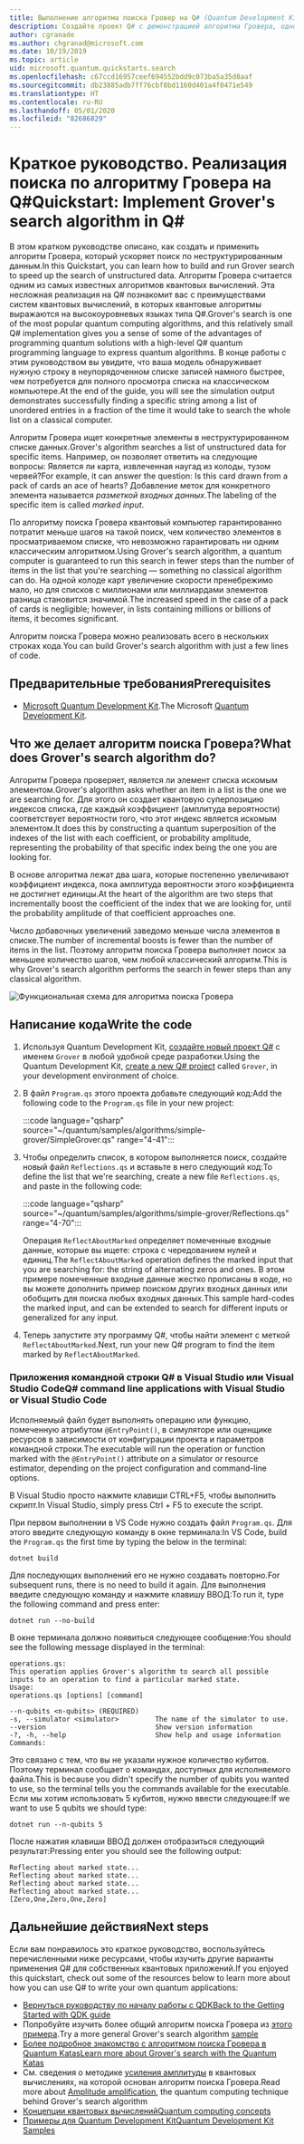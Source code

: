```yaml
---
title: Выполнение алгоритма поиска Гровер на Q# (Quantum Development Kit)
description: Создайте проект Q# с демонстрацией алгоритма Гровера, одного из самых известных квантовых алгоритмов.
author: cgranade
ms.author: chgranad@microsoft.com
ms.date: 10/19/2019
ms.topic: article
uid: microsoft.quantum.quickstarts.search
ms.openlocfilehash: c67ccd16957ceef694552bdd9c073ba5a35d8aaf
ms.sourcegitcommit: db23885adb7ff76cbf8bd1160d401a4f0471e549
ms.translationtype: HT
ms.contentlocale: ru-RU
ms.lasthandoff: 05/01/2020
ms.locfileid: "82686829"
---
```

# <a name="quickstart-implement-grovers-search-algorithm-in-q"></a><span data-ttu-id="8dc6a-103">Краткое руководство. Реализация поиска по алгоритму Гровера на Q\#</span><span class="sxs-lookup"><span data-stu-id="8dc6a-103">Quickstart: Implement Grover's search algorithm in Q\#</span></span>

<span data-ttu-id="8dc6a-104">В этом кратком руководстве описано, как создать и применить алгоритм Гровера, который ускоряет поиск по неструктурированным данным.</span><span class="sxs-lookup"><span data-stu-id="8dc6a-104">In this Quickstart, you can learn how to build and run Grover search to speed up the search of unstructured data.</span></span>  <span data-ttu-id="8dc6a-105">Алгоритм Гровера считается одним из самых известных алгоритмов квантовых вычислений. Эта несложная реализация на Q# познакомит вас с преимуществами систем квантовых вычислений, в которых квантовые алгоритмы выражаются на высокоуровневых языках типа Q#.</span><span class="sxs-lookup"><span data-stu-id="8dc6a-105">Grover's search is one of the most popular quantum computing algorithms, and this relatively small Q# implementation gives you a sense of some of the advantages of programming quantum solutions with a high-level Q# quantum programming language to express quantum algorithms.</span></span>  <span data-ttu-id="8dc6a-106">В конце работы с этим руководством вы увидите, что ваша модель обнаруживает нужную строку в неупорядоченном списке записей намного быстрее, чем потребуется для полного просмотра списка на классическом компьютере.</span><span class="sxs-lookup"><span data-stu-id="8dc6a-106">At the end of the guide, you will see the simulation output demonstrates successfully finding a specific string among a list of unordered entries in a fraction of the time it would take to search the whole list on a classical computer.</span></span>

<span data-ttu-id="8dc6a-107">Алгоритм Гровера ищет конкретные элементы в неструктурированном списке данных.</span><span class="sxs-lookup"><span data-stu-id="8dc6a-107">Grover's algorithm searches a list of unstructured data for specific items.</span></span> <span data-ttu-id="8dc6a-108">Например, он позволяет ответить на следующие вопросы: Является ли карта, извлеченная наугад из колоды, тузом червей?</span><span class="sxs-lookup"><span data-stu-id="8dc6a-108">For example, it can answer the question: Is this card drawn from a pack of cards an ace of hearts?</span></span> <span data-ttu-id="8dc6a-109">Добавление меток для конкретного элемента называется _разметкой входных данных_.</span><span class="sxs-lookup"><span data-stu-id="8dc6a-109">The labeling of the specific item is called _marked input_.</span></span>

<span data-ttu-id="8dc6a-110">По алгоритму поиска Гровера квантовый компьютер гарантированно потратит меньше шагов на такой поиск, чем количество элементов в просматриваемом списке, что невозможно гарантировать ни одним классическим алгоритмом.</span><span class="sxs-lookup"><span data-stu-id="8dc6a-110">Using Grover's search algorithm, a quantum computer is guaranteed to run this search in fewer steps than the number of items in the list that you're searching — something no classical algorithm can do.</span></span> <span data-ttu-id="8dc6a-111">На одной колоде карт увеличение скорости пренебрежимо мало, но для списков с миллионами или миллиардами элементов разница становится значимой.</span><span class="sxs-lookup"><span data-stu-id="8dc6a-111">The increased speed in the case of a pack of cards is negligible; however, in lists containing millions or billions of items, it becomes significant.</span></span>

<span data-ttu-id="8dc6a-112">Алгоритм поиска Гровера можно реализовать всего в нескольких строках кода.</span><span class="sxs-lookup"><span data-stu-id="8dc6a-112">You can build Grover's search algorithm with just a few lines of code.</span></span>

## <a name="prerequisites"></a><span data-ttu-id="8dc6a-113">Предварительные требования</span><span class="sxs-lookup"><span data-stu-id="8dc6a-113">Prerequisites</span></span>

- <span data-ttu-id="8dc6a-114">[Microsoft Quantum Development Kit][install].</span><span class="sxs-lookup"><span data-stu-id="8dc6a-114">The Microsoft [Quantum Development Kit][install].</span></span>

## <a name="what-does-grovers-search-algorithm-do"></a><span data-ttu-id="8dc6a-115">Что же делает алгоритм поиска Гровера?</span><span class="sxs-lookup"><span data-stu-id="8dc6a-115">What does Grover's search algorithm do?</span></span>

<span data-ttu-id="8dc6a-116">Алгоритм Гровера проверяет, является ли элемент списка искомым элементом.</span><span class="sxs-lookup"><span data-stu-id="8dc6a-116">Grover's algorithm asks whether an item in a list is the one we are searching for.</span></span> <span data-ttu-id="8dc6a-117">Для этого он создает квантовую суперпозицию индексов списка, где каждый коэффициент (амплитуда вероятности) соответствует вероятности того, что этот индекс является искомым элементом.</span><span class="sxs-lookup"><span data-stu-id="8dc6a-117">It does this by constructing a quantum superposition of the indexes of the list with each coefficient, or probability amplitude, representing the probability of that specific index being the one you are looking for.</span></span>

<span data-ttu-id="8dc6a-118">В основе алгоритма лежат два шага, которые постепенно увеличивают коэффициент индекса, пока амплитуда вероятности этого коэффициента не достигнет единицы.</span><span class="sxs-lookup"><span data-stu-id="8dc6a-118">At the heart of the algorithm are two steps that incrementally boost the coefficient of the index that we are looking for, until the probability amplitude of that coefficient approaches one.</span></span>

<span data-ttu-id="8dc6a-119">Число добавочных увеличений заведомо меньше числа элементов в списке.</span><span class="sxs-lookup"><span data-stu-id="8dc6a-119">The number of incremental boosts is fewer than the number of items in the list.</span></span> <span data-ttu-id="8dc6a-120">Поэтому алгоритм поиска Гровера выполняет поиск за меньшее количество шагов, чем любой классический алгоритм.</span><span class="sxs-lookup"><span data-stu-id="8dc6a-120">This is why Grover's search algorithm performs the search in fewer steps than any classical algorithm.</span></span>

![Функциональная схема для алгоритма поиска Гровера](~/media/grover.png)

## <a name="write-the-code"></a><span data-ttu-id="8dc6a-122">Написание кода</span><span class="sxs-lookup"><span data-stu-id="8dc6a-122">Write the code</span></span>

1. <span data-ttu-id="8dc6a-123">Используя Quantum Development Kit, [создайте новый проект Q#](xref:microsoft.quantum.howto.createproject) с именем `Grover` в любой удобной среде разработки.</span><span class="sxs-lookup"><span data-stu-id="8dc6a-123">Using the Quantum Development Kit, [create a new Q# project](xref:microsoft.quantum.howto.createproject) called `Grover`, in your development environment of choice.</span></span>

1. <span data-ttu-id="8dc6a-124">В файл `Program.qs` этого проекта добавьте следующий код:</span><span class="sxs-lookup"><span data-stu-id="8dc6a-124">Add the following code to the `Program.qs` file in your new project:</span></span>

    :::code language="qsharp" source="~/quantum/samples/algorithms/simple-grover/SimpleGrover.qs" range="4-41":::

1. <span data-ttu-id="8dc6a-125">Чтобы определить список, в котором выполняется поиск, создайте новый файл `Reflections.qs` и вставьте в него следующий код:</span><span class="sxs-lookup"><span data-stu-id="8dc6a-125">To define the list that we're searching, create a new file `Reflections.qs`, and paste in the following code:</span></span>

    :::code language="qsharp" source="~/quantum/samples/algorithms/simple-grover/Reflections.qs" range="4-70":::

    <span data-ttu-id="8dc6a-126">Операция `ReflectAboutMarked` определяет помеченные входные данные, которые вы ищете: строка с чередованием нулей и единиц.</span><span class="sxs-lookup"><span data-stu-id="8dc6a-126">The `ReflectAboutMarked` operation defines the marked input that you are searching for: the string of alternating zeros and ones.</span></span> <span data-ttu-id="8dc6a-127">В этом примере помеченные входные данные жестко прописаны в коде, но вы можете дополнить пример поиском других входных данных или обобщить для поиска любых входных данных.</span><span class="sxs-lookup"><span data-stu-id="8dc6a-127">This sample hard-codes the marked input, and can be extended to search for different inputs or generalized for any input.</span></span>

1. <span data-ttu-id="8dc6a-128">Теперь запустите эту программу Q#, чтобы найти элемент с меткой `ReflectAboutMarked`.</span><span class="sxs-lookup"><span data-stu-id="8dc6a-128">Next, run your new Q# program to find the item marked by `ReflectAboutMarked`.</span></span>

### <a name="q-command-line-applications-with-visual-studio-or-visual-studio-code"></a><span data-ttu-id="8dc6a-129">Приложения командной строки Q# в Visual Studio или Visual Studio Code</span><span class="sxs-lookup"><span data-stu-id="8dc6a-129">Q# command line applications with Visual Studio or Visual Studio Code</span></span>

<span data-ttu-id="8dc6a-130">Исполняемый файл будет выполнять операцию или функцию, помеченную атрибутом `@EntryPoint()`, в симуляторе или оценщике ресурсов в зависимости от конфигурации проекта и параметров командной строки.</span><span class="sxs-lookup"><span data-stu-id="8dc6a-130">The executable will run the operation or function marked with the `@EntryPoint()` attribute on a simulator or resource estimator, depending on the project configuration and command-line options.</span></span>

<span data-ttu-id="8dc6a-131">В Visual Studio просто нажмите клавиши CTRL+F5, чтобы выполнить скрипт.</span><span class="sxs-lookup"><span data-stu-id="8dc6a-131">In Visual Studio, simply press Ctrl + F5 to execute the script.</span></span>

<span data-ttu-id="8dc6a-132">При первом выполнении в VS Code нужно создать файл `Program.qs`. Для этого введите следующую команду в окне терминала:</span><span class="sxs-lookup"><span data-stu-id="8dc6a-132">In VS Code, build the `Program.qs` the first time by typing the below in the terminal:</span></span>

```Command line
dotnet build
```

<span data-ttu-id="8dc6a-133">Для последующих выполнений его не нужно создавать повторно.</span><span class="sxs-lookup"><span data-stu-id="8dc6a-133">For subsequent runs, there is no need to build it again.</span></span> <span data-ttu-id="8dc6a-134">Для выполнения введите следующую команду и нажмите клавишу ВВОД:</span><span class="sxs-lookup"><span data-stu-id="8dc6a-134">To run it, type the following command and press enter:</span></span>

```Command line
dotnet run --no-build
```

<span data-ttu-id="8dc6a-135">В окне терминала должно появиться следующее сообщение:</span><span class="sxs-lookup"><span data-stu-id="8dc6a-135">You should see the following message displayed in the terminal:</span></span>

```
operations.qs:
This operation applies Grover's algorithm to search all possible inputs to an operation to find a particular marked state.
Usage:
operations.qs [options] [command]

--n-qubits <n-qubits> (REQUIRED)
-s, --simulator <simulator>         The name of the simulator to use.
--version                           Show version information
-?, -h, --help                      Show help and usage information
Commands:
```

<span data-ttu-id="8dc6a-136">Это связано с тем, что вы не указали нужное количество кубитов. Поэтому терминал сообщает о командах, доступных для исполняемого файла.</span><span class="sxs-lookup"><span data-stu-id="8dc6a-136">This is because you didn't specify the number of qubits you wanted to use, so the terminal tells you the commands available for the executable.</span></span> <span data-ttu-id="8dc6a-137">Если мы хотим использовать 5 кубитов, нужно ввести следующее:</span><span class="sxs-lookup"><span data-stu-id="8dc6a-137">If we want to use 5 qubits we should type:</span></span>

```Command line
dotnet run --n-qubits 5
```

<span data-ttu-id="8dc6a-138">После нажатия клавиши ВВОД должен отобразиться следующий результат:</span><span class="sxs-lookup"><span data-stu-id="8dc6a-138">Pressing enter you should see the following output:</span></span>

```
Reflecting about marked state...
Reflecting about marked state...
Reflecting about marked state...
Reflecting about marked state...
[Zero,One,Zero,One,Zero]
```

## <a name="next-steps"></a><span data-ttu-id="8dc6a-139">Дальнейшие действия</span><span class="sxs-lookup"><span data-stu-id="8dc6a-139">Next steps</span></span>

<span data-ttu-id="8dc6a-140">Если вам понравилось это краткое руководство, воспользуйтесь перечисленными ниже ресурсами, чтобы изучить другие варианты применения Q# для собственных квантовых приложений.</span><span class="sxs-lookup"><span data-stu-id="8dc6a-140">If you enjoyed this quickstart, check out some of the resources below to learn more about how you can use Q# to write your own quantum applications:</span></span>

- [<span data-ttu-id="8dc6a-141">Вернуться руководству по началу работы с QDK</span><span class="sxs-lookup"><span data-stu-id="8dc6a-141">Back to the Getting Started with QDK guide</span></span>](xref:microsoft.quantum.welcome)
- <span data-ttu-id="8dc6a-142">Попробуйте изучить более общий алгоритм поиска Гровера из [этого примера](https://github.com/microsoft/Quantum/tree/master/samples/algorithms/database-search).</span><span class="sxs-lookup"><span data-stu-id="8dc6a-142">Try a more general Grover's search algorithm [sample](https://github.com/microsoft/Quantum/tree/master/samples/algorithms/database-search)</span></span>
- [<span data-ttu-id="8dc6a-143">Более подробное знакомство с алгоритмом поиска Гровера в Quantum Katas</span><span class="sxs-lookup"><span data-stu-id="8dc6a-143">Learn more about Grover's search with the Quantum Katas</span></span>](xref:microsoft.quantum.overview.katas)
- <span data-ttu-id="8dc6a-144">См. сведения о методике [усиления амплитуды][amplitude-amplification] в квантовых вычислениях, на которой основан алгоритм поиска Гровера.</span><span class="sxs-lookup"><span data-stu-id="8dc6a-144">Read more about [Amplitude amplification][amplitude-amplification], the quantum computing technique behind Grover's search algorithm</span></span>
- [<span data-ttu-id="8dc6a-145">Концепции квантовых вычислений</span><span class="sxs-lookup"><span data-stu-id="8dc6a-145">Quantum computing concepts</span></span>](xref:microsoft.quantum.concepts.intro)
- [<span data-ttu-id="8dc6a-146">Примеры для Quantum Development Kit</span><span class="sxs-lookup"><span data-stu-id="8dc6a-146">Quantum Development Kit Samples</span></span>](https://docs.microsoft.com/samples/browse/?products=qdk)

<!-- LINKS -->

[install]: xref:microsoft.quantum.install
[amplitude-amplification]: xref:microsoft.quantum.libraries.standard.algorithms#amplitude-amplification
